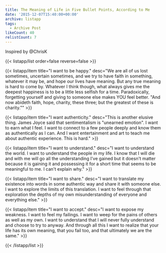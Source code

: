 ```yaml
---
title: The Meaning of Life in Five Bullet Points, According to Me
date: '2015-12-07T15:40:00+00:00'
archive: listapp
tags: 
  - Archive Post
likeCount: 40
relistCount: 7
---
```


Inspired by @ChrisK

<!--more-->

{{< listapp/list order=false reverse=false >}}

   {{< listapp/item title="I want to be happy."
      desc="We are all of us lost sometimes, uncertain sometimes, and we try to have faith in something, whatever it may be, and hope our lives have meaning. But any true meaning is hard to come by. Whatever I think though, what always gives me the deepest happiness is to be a little less selfish for a time. Paradoxically, forgetting yourself and giving to someone else makes YOU feel better. \"And now abideth faith, hope, charity, these three; but the greatest of these is charity.\"" >}}

   {{< listapp/item title="I want authenticity."
      desc="This is another elusive thing. James Joyce said that sentimentalism is \"unearned emotion\". I want to earn what I feel. I want to connect to a few people deeply and know them as authentically as I can. And I want entertainment and art to teach me about authentic experience. This is hard." >}}

   {{< listapp/item title="I want to understand."
      desc="I want to understand the world. I want to understand the people in my life. I know that I will die and with me will go all the understanding I've gained but it doesn't matter because it is gaining it and possessing it for a short time that seems to be meaningful to me. I can't explain why." >}}

   {{< listapp/item title="I want to share."
      desc="I want to translate my existence into words in some authentic way and share it with someone else. I want to explore the limits of this translation. I want to feel through that exploration the depths of my own misunderstanding of everyone and everything else." >}}

   {{< listapp/item title="I want to accept."
      desc="I want to expose my weakness. I want to feel my failings. I want to weep for the pains of others as well as my own. I want to understand that I will never fully understand and choose to try to anyway. And through all this I want to realize that your life has its own meaning, that you fail too, and that ultimately we are the same." >}}

{{< /listapp/list >}}

